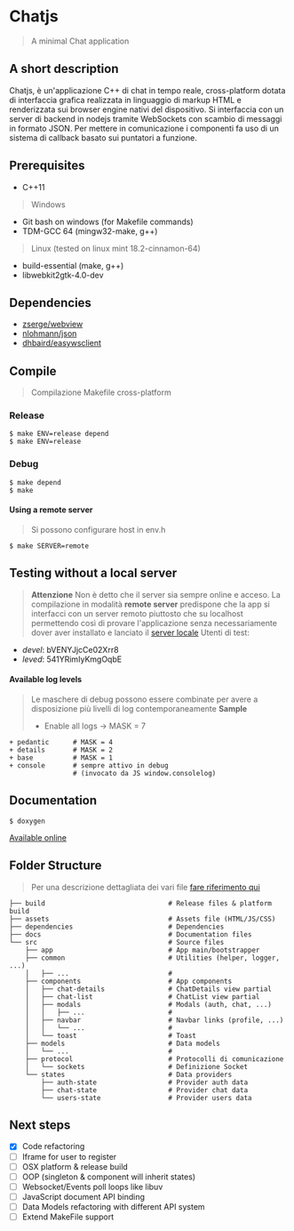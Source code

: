 # Chatjs
> A minimal Chat application

## A short description
Chatjs, è un'applicazione C++ di chat in tempo reale, cross-platform dotata di interfaccia grafica realizzata in linguaggio di markup HTML e renderizzata sui browser engine nativi del dispositivo. 
Si interfaccia con un server di backend in nodejs tramite WebSockets con scambio di messaggi in formato JSON.
Per mettere in comunicazione i componenti fa uso di un sistema di callback basato sui puntatori a funzione.

## Prerequisites
* C++11

> Windows
* Git bash on windows (for Makefile commands)
* TDM-GCC 64 (mingw32-make, g++)

> Linux (tested on linux mint 18.2-cinnamon-64)
* build-essential (make, g++)
* libwebkit2gtk-4.0-dev

## Dependencies
* [zserge/webview](https://github.com/zserge/webview)
* [nlohmann/json](https://github.com/nlohmann/json)
* [dhbaird/easywsclient](https://github.com/dhbaird/easywsclient)

## Compile
> Compilazione Makefile cross-platform

### Release
```
$ make ENV=release depend
$ make ENV=release
```

### Debug
```
$ make depend
$ make
```

#### Using a remote server
> Si possono configurare host in env.h
```
$ make SERVER=remote
```

## Testing without a local server
> **Attenzione** Non è detto che il server sia sempre online e acceso.
La compilazione in modalità **remote server** predispone che la app si interfacci con un server remoto piuttosto che su localhost
permettendo così di provare l'applicazione senza necessariamente dover aver installato e lanciato il [server locale](https://github.com/Guertz/chatjs-server)
Utenti di test:
+ *devel*: bVENYJjcCe02Xrr8
+ *leved*: 541YRimIyKmgOqbE

#### Available log levels
> Le maschere di debug possono essere combinate per avere a disposizione più livelli di log contemporaneamente
**Sample**
> - Enable all logs &rarr; MASK = 7

```
+ pedantic      # MASK = 4
+ details       # MASK = 2
+ base          # MASK = 1
+ console       # sempre attivo in debug 
                # (invocato da JS window.consolelog)
```

## Documentation
```
$ doxygen
```
[Available online](https://guertz.github.io/chatjs-client/html/)

## Folder Structure
> Per una descrizione dettagliata dei vari file [fare riferimento qui](https://guertz.github.io/chatjs-client/html/files.html)
```
├── build                               # Release files & platform build
├── assets                              # Assets file (HTML/JS/CSS)
├── dependencies                        # Dependencies
├── docs                                # Documentation files
└── src                                 # Source files
    ├── app                             # App main/bootstrapper
    ├── common                          # Utilities (helper, logger, ...)
    │   ├── ...                         #
    ├── components                      # App components
    │   ├── chat-details                # ChatDetails view partial
    │   ├── chat-list                   # ChatList view partial
    │   ├── modals                      # Modals (auth, chat, ...)
    │   │   ├── ...                     #
    │   ├── navbar                      # Navbar links (profile, ...)
    │   │   └── ...                     #
    │   └── toast                       # Toast
    ├── models                          # Data models
    │   └── ...                         #
    ├── protocol                        # Protocolli di comunicazione
    │   └── sockets                     # Definizione Socket 
    └── states                          # Data providers
        ├── auth-state                  # Provider auth data
        ├── chat-state                  # Provider chat data
        └── users-state                 # Provider users data
```
## Next steps
- [x] Code refactoring
- [ ] Iframe for user to register
- [ ] OSX platform & release build
- [ ] OOP (singleton & component will inherit states)
- [ ] Websocket/Events poll loops like libuv
- [ ] JavaScript document API binding
- [ ] Data Models refactoring with different API system
- [ ] Extend MakeFile support